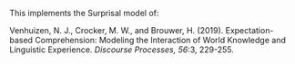 This implements the Surprisal model of:

Venhuizen, N. J., Crocker, M. W., and Brouwer, H. (2019). Expectation-based
Comprehension: Modeling the Interaction of World Knowledge and Linguistic
Experience. *Discourse Processes, 56*:3, 229-255.
